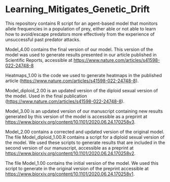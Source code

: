 # Learning_Mitigates_Genetic_Drift
This repository contains R script for an agent-based model that monitors allele frequencies in a population of prey, either able or not able to learn how to avoid/escape predators more effectively from the experience of unsuccessful past predator attacks. 

Model_4.00 contains the final version of our model. This version of the model was used to generate results presented in our article published in Scientific Reports, accessible at https://www.nature.com/articles/s41598-022-24748-8

Heatmaps_1.00 is the code we used to generate heatmaps in the published article (https://www.nature.com/articles/s41598-022-24748-8).

Model_diploid_2.00 is an updated version of the diploid sexual version of the model. Used in the final publication (https://www.nature.com/articles/s41598-022-24748-8).

Model_3.00 is an updated version of our manuscript containing new results generated by this version of the model is accessible as a preprint at https://www.biorxiv.org/content/10.1101/2020.06.24.170258v3.

Model_2.00 contains a corrected and updated version of the original model. The file Model_diploid_1.00.R contains a script for a diploid sexual version of the model. We used these scripts to generate results that are included in the second version of our manuscript, accessible as a preprint at https://www.biorxiv.org/content/10.1101/2020.06.24.170258v2.

The file Model_1.00 contains the initial version of the model. We used this script to generate in the original version of the preprint accessible at https://www.biorxiv.org/content/10.1101/2020.06.24.170258v1.


